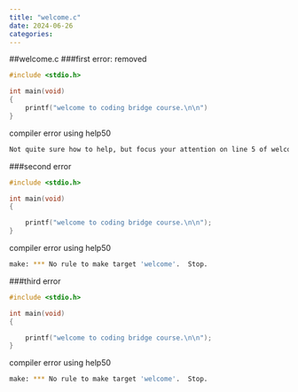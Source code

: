 ```yaml
---
title: "welcome.c"
date: 2024-06-26
categories:
---
```


##welcome.c
###first error:
removed

```c
#include <stdio.h>

int main(void)
{
    printf("welcome to coding bridge course.\n\n")
}
```

compiler error using help50
```bash
Not quite sure how to help, but focus your attention on line 5 of welcome.c!
```

###second error
```c
#include <stdio.h>

int main(void)
{

    printf("welcome to coding bridge course.\n\n");
}
```

compiler error using help50
```bash
make: *** No rule to make target 'welcome'.  Stop.
```

###third error
```c
#include <stdio.h>

int main(void)
{

    printf("welcome to coding bridge course.\n\n");
}
```
compiler error using help50
```bash
make: *** No rule to make target 'welcome'.  Stop.


